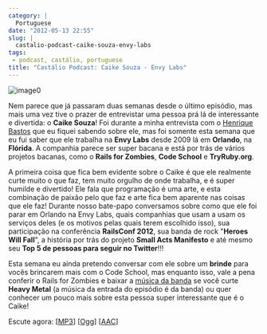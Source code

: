 ```yaml
---
category: |
  Portuguese
date: "2012-05-13 22:55"
slug: |
  castalio-podcast-caike-souza-envy-labs
tags:
 - podcast, castálio, portuguese
title: "Castálio Podcast: Caike Souza - Envy Labs"
---
```


![image0](http://media.tumblr.com/tumblr_m2jf6aE8Ic1r7yex1.jpg)

Nem parece que já passaram duas semanas desde o último episódio, mas
mais uma vez tive o prazer de entrevistar uma pessoa prá lá de
interessante e divertida: o **Caike Souza**! Foi durante a minha
entrevista com o [Henrique
Bastos](http://www.castalio.info/henrique-bastos-welcome-to-the-django/)
que eu fiquei sabendo sobre ele, mas foi somente esta semana que eu fui
saber que ele trabalha na **Envy Labs** desde 2009 lá em **Orlando**, na
**Flórida**. A companhia parece ser super bacana e está por trás de
vários projetos bacanas, como o **Rails for Zombies**, **Code School** e
**TryRuby.org**.

A primeira coisa que fica bem evidente sobre o Caike é que ele realmente
curte muito o que faz, tem muito orgulho de onde trabalha, e é super
humilde e divertido! Ele fala que programação é uma arte, e esta
combinação de paixão pelo que faz e arte fica bem aparente nas coisas
que ele faz! Durante nosso bate-papo conversamos sobre como que ele foi
parar em Orlando na Envy Labs, quais companhias que usam a usam os
serviços deles (e os motivos pelas quais terem escolhido isso), sua
participação na conferência **RailsConf 2012**, sua banda de rock
"**Heroes Will Fall**", a história por trás do projeto **Small Acts
Manifesto** e até mesmo seu **Top 5 de pessoas para seguir no
Twitter**!!!

Esta semana eu ainda pretendo conversar com ele sobre um **brinde** para
vocês brincarem mais com o Code School, mas enquanto isso, vale a pena
conferir o Rails for Zombies e baixar a [música da
banda](https://www.facebook.com/heroeswillfall?sk=app_204974879526524)
se você curte **Heavy Metal** (a música da entrada do episódio é da
banda) ou quer conhecer um pouco mais sobre esta pessoa super
interessante que é o Caike!

Escute agora:
\[[MP3](http://media.blubrry.com/castalio/p/www.castalio.gnulinuxbrasil.org/castalio-podcast-36.mp3)\]
\[[Ogg](http://media.blubrry.com/castalio/p/www.castalio.gnulinuxbrasil.org/castalio-podcast-36.ogg)\]
\[[AAC](http://media.blubrry.com/castalio/p/www.castalio.gnulinuxbrasil.org/castalio-podcast-36.m4a)\]
